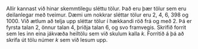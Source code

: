 
Allir kannast við hinar skemmtilegu sléttu tölur. Það eru þær tölur sem eru
deilanlegar með tveimur. Dæmi um nokkrar sléttar tölur eru $2$,
$4$, $6$, $398$ og $1000$. Við ætlum að telja upp sléttar tölur í hækkandi röð
frá og með $2$. Þá er fyrsta talan $2$, önnur talan $4$, þriðja talan $6$, og
svo framvegis. Skrifið forrit sem les inn eina jákvæða heiltölu sem við skulum
kalla $k$. Forritið á þá að skrifa út tölu númer $k$ sem við lesum upp.

